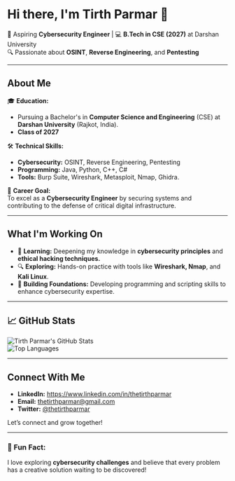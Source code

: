# Hi there, I'm **Tirth Parmar** 👋  

🚀 Aspiring **Cybersecurity Engineer** | 💻 **B.Tech in CSE (2027)** at Darshan University  
🔍 Passionate about **OSINT**, **Reverse Engineering**, and **Pentesting**  

---

## About Me  

🎓 **Education:**  
- Pursuing a Bachelor's in **Computer Science and Engineering** (CSE) at **Darshan University** (Rajkot, India).  
- **Class of 2027**  

🛠️ **Technical Skills:**  
- **Cybersecurity:** OSINT, Reverse Engineering, Pentesting  
- **Programming:** Java, Python, C++, C#
- **Tools:** Burp Suite, Wireshark, Metasploit, Nmap, Ghidra.

🎯 **Career Goal:**  
To excel as a **Cybersecurity Engineer** by securing systems and contributing to the defense of critical digital infrastructure.

---

## What I'm Working On  

- 📖 **Learning:** Deepening my knowledge in **cybersecurity principles** and **ethical hacking techniques.**  
- 🔍 **Exploring:** Hands-on practice with tools like **Wireshark, Nmap**, and **Kali Linux**.  
- 🌱 **Building Foundations:** Developing programming and scripting skills to enhance cybersecurity expertise.  

---

## 📈 GitHub Stats  

![Tirth Parmar's GitHub Stats](https://github-readme-stats.vercel.app/api?username=YourGitHubUsername&show_icons=true&theme=radical)  
![Top Languages](https://github-readme-stats.vercel.app/api/top-langs/?username=YourGitHubUsername&layout=compact&theme=radical)  

---

## Connect With Me  

- **LinkedIn:** https://www.linkedin.com/in/thetirthparmar
- **Email:** thetirthparmar@gmail.com
- **Twitter:** [@thetirthparmar](#)  

Let’s connect and grow together!  

---

### 🌟 Fun Fact:  
I love exploring **cybersecurity challenges** and believe that every problem has a creative solution waiting to be discovered!  